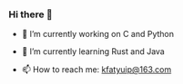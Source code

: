 ### Hi there 👋

- 🔭 I’m currently working on C and Python

- 🌱 I’m currently learning Rust and Java

- 📫 How to reach me: kfatyuip@163.com
